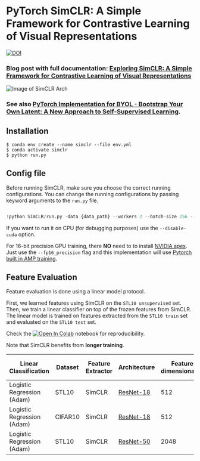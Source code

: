 # PyTorch SimCLR: A Simple Framework for Contrastive Learning of Visual Representations

[![DOI](https://zenodo.org/badge/241184407.svg)](https://zenodo.org/badge/latestdoi/241184407)

### Blog post with full documentation: [Exploring SimCLR: A Simple Framework for Contrastive Learning of Visual Representations](https://sthalles.github.io/simple-self-supervised-learning/)

![Image of SimCLR Arch](https://sthalles.github.io/assets/contrastive-self-supervised/cover.png)

### See also [PyTorch Implementation for BYOL - Bootstrap Your Own Latent: A New Approach to Self-Supervised Learning](https://github.com/sthalles/PyTorch-BYOL).

## Installation

```
$ conda env create --name simclr --file env.yml
$ conda activate simclr
$ python run.py
```

## Config file

Before running SimCLR, make sure you choose the correct running configurations. You can change the running configurations by passing keyword arguments to the `run.py` file.

```python

!python SimCLR/run.py -data {data_path} --workers 2 --batch-size 256 --log-every-n-steps 100 --epochs 100

```

If you want to run it on CPU (for debugging purposes) use the `--disable-cuda` option.

For 16-bit precision GPU training, there **NO** need to to install [NVIDIA apex](https://github.com/NVIDIA/apex). Just use the `--fp16_precision` flag and this implementation will use [Pytorch built in AMP training](https://pytorch.org/docs/stable/notes/amp_examples.html).

## Feature Evaluation

Feature evaluation is done using a linear model protocol.

First, we learned features using SimCLR on the `STL10 unsupervised` set. Then, we train a linear classifier on top of the frozen features from SimCLR. The linear model is trained on features extracted from the `STL10 train` set and evaluated on the `STL10 test` set.

Check the [![Open In Colab](https://colab.research.google.com/assets/colab-badge.svg)](https://github.com/sthalles/SimCLR/blob/simclr-refactor/feature_eval/mini_batch_logistic_regression_evaluator.ipynb) notebook for reproducibility.

Note that SimCLR benefits from **longer training**.

| Linear Classification      | Dataset | Feature Extractor | Architecture                                                                    | Feature dimensionality | Projection Head dimensionality | Epochs | Top1 % |
| -------------------------- | ------- | ----------------- | ------------------------------------------------------------------------------- | ---------------------- | ------------------------------ | ------ | ------ |
| Logistic Regression (Adam) | STL10   | SimCLR            | [ResNet-18](https://drive.google.com/open?id=14_nH2FkyKbt61cieQDiSbBVNP8-gtwgF) | 512                    | 128                            | 100    | 74.45  |
| Logistic Regression (Adam) | CIFAR10 | SimCLR            | [ResNet-18](https://drive.google.com/open?id=1lc2aoVtrAetGn0PnTkOyFzPCIucOJq7C) | 512                    | 128                            | 100    | 69.82  |
| Logistic Regression (Adam) | STL10   | SimCLR            | [ResNet-50](https://drive.google.com/open?id=1ByTKAUsdm_X7tLcii6oAEl5qFRqRMZSu) | 2048                   | 128                            | 50     | 70.075 |
